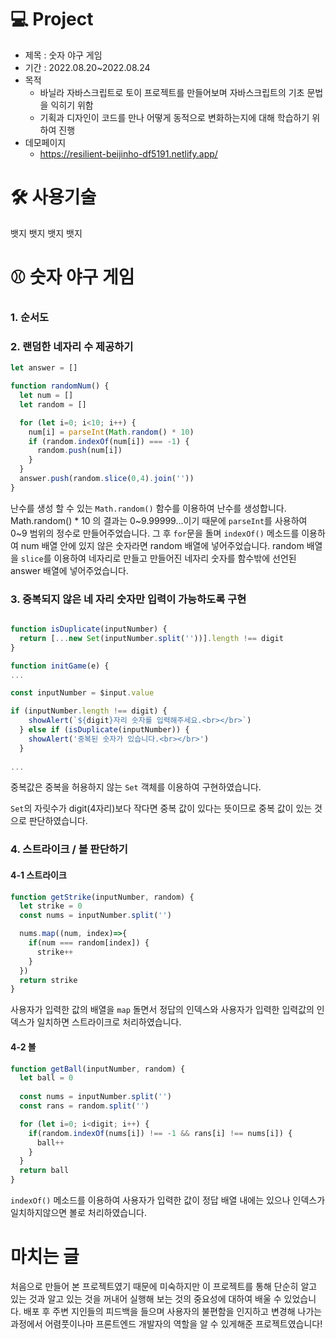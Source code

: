 # 💻 Project
* 제목 : 숫자 야구 게임
* 기간 : 2022.08.20~2022.08.24
* 목적
  * 바닐라 자바스크립트로 토이 프로젝트를 만들어보며 자바스크립트의 기초 문법을 익히기 위함
  * 기획과 디자인이 코드를 만나 어떻게 동적으로 변화하는지에 대해 학습하기 위하여 진행
* 데모페이지
  * https://resilient-beijinho-df5191.netlify.app/
  
# 🛠 사용기술
뱃지 뱃지 뱃지 뱃지

# ⚾️ 숫자 야구 게임

### 1. 순서도

### 2. 랜덤한 네자리 수 제공하기

```JavaScript
let answer = []

function randomNum() {
  let num = []
  let random = []

  for (let i=0; i<10; i++) {
    num[i] = parseInt(Math.random() * 10)
    if (random.indexOf(num[i]) === -1) {
      random.push(num[i])
    } 
  }
  answer.push(random.slice(0,4).join(''))
}

```

난수를 생성 할 수 있는 ```Math.random()``` 함수를 이용하여 난수를 생성합니다.
Math.random() * 10 의 결과는 0~9.99999...이기 때문에 ```parseInt```를 사용하여 0~9 범위의 정수로 만들어주었습니다.
그 후 ```for```문을 돌며 ```indexOf()``` 메소드를 이용하여 num 배열 안에 있지 않은 숫자라면 random 배열에 넣어주었습니다.
random 배열을 ```slice```를 이용하여 네자리로 만들고 만들어진 네자리 숫자를 함수밖에 선언된 answer 배열에 넣어주었습니다.

### 3. 중복되지 않은 네 자리 숫자만 입력이 가능하도록 구현


```JavaScript

function isDuplicate(inputNumber) {
  return [...new Set(inputNumber.split(''))].length !== digit
}

function initGame(e) {
...

const inputNumber = $input.value

if (inputNumber.length !== digit) { 
    showAlert(`${digit}자리 숫자를 입력해주세요.<br></br>`)
  } else if (isDuplicate(inputNumber)) {
    showAlert('중복된 숫자가 있습니다.<br></br>')
  } 
  
...

```

중복값은 중복을 허용하지 않는 ```Set``` 객체를 이용하여 구현하였습니다.

```Set```의 자릿수가 digit(4자리)보다 작다면 중복 값이 있다는 뜻이므로 중복 값이 있는 것으로 판단하였습니다.

### 4. 스트라이크 / 볼 판단하기


#### 4-1 스트라이크

```JavaScript
function getStrike(inputNumber, random) {
  let strike = 0
  const nums = inputNumber.split('')

  nums.map((num, index)=>{
    if(num === random[index]) {
      strike++
    }
  })
  return strike
}
```

사용자가 입력한 값의 배열을 ```map``` 돌면서 정답의 인덱스와 사용자가 입력한 입력값의 인덱스가 일치하면 스트라이크로 처리하였습니다.

#### 4-2 볼

```JavaScript
function getBall(inputNumber, random) {
  let ball = 0
  
  const nums = inputNumber.split('')
  const rans = random.split('')

  for (let i=0; i<digit; i++) {
    if(random.indexOf(nums[i]) !== -1 && rans[i] !== nums[i]) {
      ball++
    }
  }
  return ball
}
```

```indexOf()``` 메소드를 이용하여 사용자가 입력한 값이 정답 배열 내에는 있으나 인덱스가 일치하지않으면 볼로 처리하였습니다.


# 마치는 글

처음으로 만들어 본 프로젝트였기 때문에 미숙하지만 이 프로젝트를 통해 단순히 알고 있는 것과 알고 있는 것을 꺼내어 실행해 보는 것의 중요성에 대하여 배울 수 있었습니다.
배포 후 주변 지인들의 피드백을 들으며 사용자의 불편함을 인지하고 변경해 나가는 과정에서 어렴풋이나마 프론트엔드 개발자의 역할을 알 수 있게해준 프로젝트였습니다!
